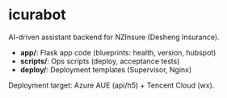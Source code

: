 # icurabot

AI-driven assistant backend for NZInsure (Desheng Insurance).

- **app/**: Flask app code (blueprints: health, version, hubspot)
- **scripts/**: Ops scripts (deploy, acceptance tests)
- **deploy/**: Deployment templates (Supervisor, Nginx)

Deployment target: Azure AUE (api/h5) + Tencent Cloud (wx).
